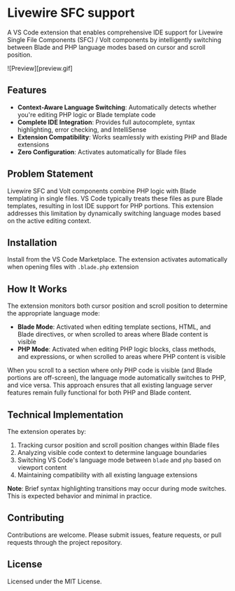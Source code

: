 # Livewire SFC support

A VS Code extension that enables comprehensive IDE support for Livewire Single File Components (SFC) / Volt components by intelligently switching between Blade and PHP language modes based on cursor and scroll position.

![Preview][preview.gif]

## Features

- **Context-Aware Language Switching**: Automatically detects whether you're editing PHP logic or Blade template code
- **Complete IDE Integration**: Provides full autocomplete, syntax highlighting, error checking, and IntelliSense
- **Extension Compatibility**: Works seamlessly with existing PHP and Blade extensions
- **Zero Configuration**: Activates automatically for Blade files

## Problem Statement

Livewire SFC and Volt components combine PHP logic with Blade templating in single files. VS Code typically treats these files as pure Blade templates, resulting in lost IDE support for PHP portions. This extension addresses this limitation by dynamically switching language modes based on the active editing context.

## Installation

Install from the VS Code Marketplace. The extension activates automatically when opening files with `.blade.php` extension

## How It Works

The extension monitors both cursor position and scroll position to determine the appropriate language mode:

- **Blade Mode**: Activated when editing template sections, HTML, and Blade directives, or when scrolled to areas where Blade content is visible
- **PHP Mode**: Activated when editing PHP logic blocks, class methods, and expressions, or when scrolled to areas where PHP content is visible

When you scroll to a section where only PHP code is visible (and Blade portions are off-screen), the language mode automatically switches to PHP, and vice versa. This approach ensures that all existing language server features remain fully functional for both PHP and Blade content.

## Technical Implementation

The extension operates by:

1. Tracking cursor position and scroll position changes within Blade files
2. Analyzing visible code context to determine language boundaries
3. Switching VS Code's language mode between `blade` and `php` based on viewport content
4. Maintaining compatibility with all existing language extensions

**Note**: Brief syntax highlighting transitions may occur during mode switches. This is expected behavior and minimal in practice.

## Contributing

Contributions are welcome. Please submit issues, feature requests, or pull requests through the project repository.

## License

Licensed under the MIT License.

